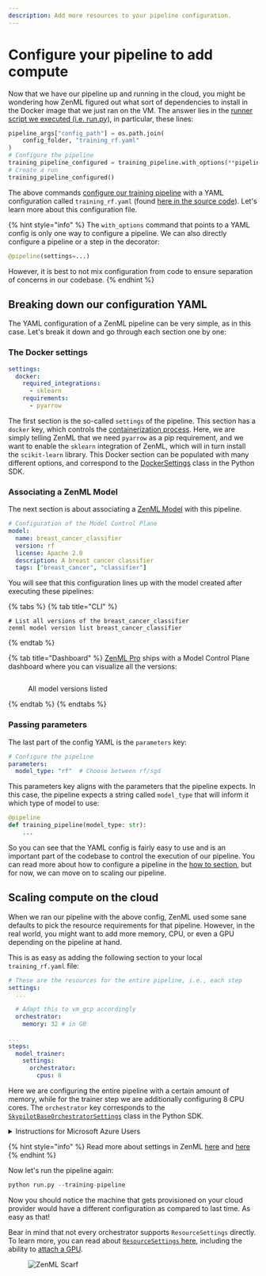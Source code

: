 ```yaml
---
description: Add more resources to your pipeline configuration.
---
```


# Configure your pipeline to add compute

Now that we have our pipeline up and running in the cloud, you might be wondering how ZenML figured out what sort of dependencies to install in the Docker image that we just ran on the VM. The answer lies in the [runner script we executed (i.e. run.py)](https://github.com/zenml-io/zenml/blob/main/examples/quickstart/run.py#L215), in particular, these lines:

```python
pipeline_args["config_path"] = os.path.join(
    config_folder, "training_rf.yaml"
)
# Configure the pipeline
training_pipeline_configured = training_pipeline.with_options(**pipeline_args)
# Create a run
training_pipeline_configured()
```

The above commands [configure our training pipeline](../starter-guide/create-an-ml-pipeline.md#configure-with-a-yaml-file) with a YAML configuration called `training_rf.yaml` (found [here in the source code](https://github.com/zenml-io/zenml/tree/main/examples/quickstart/configs)). Let's learn more about this configuration file.

{% hint style="info" %}
The `with_options` command that points to a YAML config is only one way to configure a pipeline. We can also directly configure a pipeline or a step in the decorator:

```python
@pipeline(settings=...)
```

However, it is best to not mix configuration from code to ensure separation of concerns in our codebase.
{% endhint %}

## Breaking down our configuration YAML

The YAML configuration of a ZenML pipeline can be very simple, as in this case. Let's break it down and go through each section one by one:

### The Docker settings

```yaml
settings:
  docker:
    required_integrations:
      - sklearn
    requirements:
      - pyarrow
```

The first section is the so-called `settings` of the pipeline. This section has a `docker` key, which controls the [containerization process](cloud-orchestration.md#orchestrating-pipelines-on-the-cloud). Here, we are simply telling ZenML that we need `pyarrow` as a pip requirement, and we want to enable the `sklearn` integration of ZenML, which will in turn install the `scikit-learn` library. This Docker section can be populated with many different options, and correspond to the [DockerSettings](https://sdkdocs.zenml.io/latest/core_code_docs/core-config.html#zenml.config.docker_settings) class in the Python SDK.

### Associating a ZenML Model

The next section is about associating a [ZenML Model](../starter-guide/track-ml-models.md) with this pipeline.

```yaml
# Configuration of the Model Control Plane
model:
  name: breast_cancer_classifier
  version: rf
  license: Apache 2.0
  description: A breast cancer classifier
  tags: ["breast_cancer", "classifier"]
```

You will see that this configuration lines up with the model created after executing these pipelines:

{% tabs %}
{% tab title="CLI" %}
```shell
# List all versions of the breast_cancer_classifier
zenml model version list breast_cancer_classifier
```
{% endtab %}

{% tab title="Dashboard" %}
[ZenML Pro](https://www.zenml.io/pro) ships with a Model Control Plane dashboard where you can visualize all the versions:

<figure><img src="../../.gitbook/assets/mcp_model_versions_list.png" alt=""><figcaption><p>All model versions listed</p></figcaption></figure>
{% endtab %}
{% endtabs %}

### Passing parameters

The last part of the config YAML is the `parameters` key:

```yaml
# Configure the pipeline
parameters:
  model_type: "rf"  # Choose between rf/sgd
```

This parameters key aligns with the parameters that the pipeline expects. In this case, the pipeline expects a string called `model_type` that will inform it which type of model to use:

```python
@pipeline
def training_pipeline(model_type: str):
    ...
```

So you can see that the YAML config is fairly easy to use and is an important part of the codebase to control the execution of our pipeline. You can read more about how to configure a pipeline in the [how to section](https://docs.zenml.io/concepts/steps_and_pipelines/yaml_configuration/what-can-be-configured), but for now, we can move on to scaling our pipeline.

## Scaling compute on the cloud

When we ran our pipeline with the above config, ZenML used some sane defaults to pick the resource requirements for that pipeline. However, in the real world, you might want to add more memory, CPU, or even a GPU depending on the pipeline at hand.

This is as easy as adding the following section to your local `training_rf.yaml` file:

```yaml
# These are the resources for the entire pipeline, i.e., each step
settings:    
  ...

  # Adapt this to vm_gcp accordingly
  orchestrator:
    memory: 32 # in GB
        
...    
steps:
  model_trainer:
    settings:
      orchestrator:
        cpus: 8
```

Here we are configuring the entire pipeline with a certain amount of memory, while for the trainer step we are additionally configuring 8 CPU cores. The `orchestrator` key corresponds to the [`SkypilotBaseOrchestratorSettings`](https://sdkdocs.zenml.io/latest/integration_code_docs/integrations-skypilot.html#zenml.integrations.skypilot) class in the Python SDK.

<details>

<summary>Instructions for Microsoft Azure Users</summary>

As discussed [before](cloud-orchestration.md), we are using the [Kubernetes orchestrator](https://docs.zenml.io/stacks/orchestrators/kubernetes) for Azure users. In order to scale compute for the Kubernetes orchestrator, the
YAML file needs to look like this:

```yaml
# These are the resources for the entire pipeline, i.e., each step
settings:    
  ...

  resources:
    memory: "32GB"
        
...    
steps:
  model_trainer:
    settings:
      resources:
        memory: "8GB"
```

</details>

{% hint style="info" %}
Read more about settings in ZenML [here](https://docs.zenml.io/concepts/steps_and_pipelines/configuration) and
[here](https://docs.zenml.io/user-guides/tutorial/distributed-training)
{% endhint %}

Now let's run the pipeline again:

```python
python run.py --training-pipeline
```

Now you should notice the machine that gets provisioned on your cloud provider would have a different configuration as compared to last time. As easy as that!

Bear in mind that not every orchestrator supports `ResourceSettings` directly. To learn more, you can read about [`ResourceSettings` here](https://docs.zenml.io/concepts/steps_and_pipelines/configuration), including the ability to [attach a GPU](https://docs.zenml.io/user-guides/tutorial/distributed-training#1-specify-a-cuda-enabled-parent-image-in-your-dockersettings).

<figure><img src="https://static.scarf.sh/a.png?x-pxid=f0b4f458-0a54-4fcd-aa95-d5ee424815bc" alt="ZenML Scarf"><figcaption></figcaption></figure>
